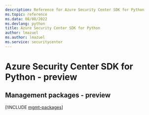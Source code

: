 ```yaml
---
description: Reference for Azure Security Center SDK for Python
ms.topic: reference
ms.data: 08/08/2022
ms.devlang: python
title: Azure Security Center SDK for Python
author: lmazuel
ms.author: lmazuel
ms.service: securitycenter
---
```

# Azure Security Center SDK for Python - preview

## Management packages - preview
[!INCLUDE [mgmt-packages](security-center-mgmt-index.md)]